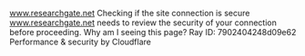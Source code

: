 www.researchgate.net
Checking if the site connection is secure
www.researchgate.net needs to review the security of your connection before proceeding.
Why am I seeing this page? 
Ray ID: 7902404248d09e62
Performance & security by Cloudflare